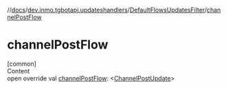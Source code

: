 //[docs](../../../index.md)/[dev.inmo.tgbotapi.updateshandlers](../index.md)/[DefaultFlowsUpdatesFilter](index.md)/[channelPostFlow](channel-post-flow.md)



# channelPostFlow  
[common]  
Content  
open override val [channelPostFlow](channel-post-flow.md): <[ChannelPostUpdate](../../dev.inmo.tgbotapi.types.update/-channel-post-update/index.md)>  



